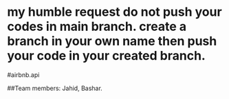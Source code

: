 # my humble request do not push your codes in main branch. create a branch in your own name then push your code in your created branch.



#airbnb.api

##Team members:
Jahid, Bashar.
